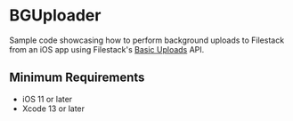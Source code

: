 # BGUploader

Sample code showcasing how to perform background uploads to Filestack from an iOS app using Filestack's [Basic Uploads](https://www.filestack.com/docs/uploads/uploading/#basic-uploads) API.

## Minimum Requirements

- iOS 11 or later
- Xcode 13 or later
